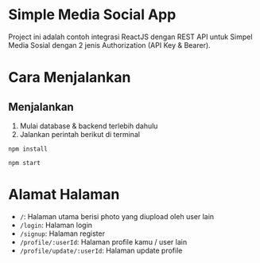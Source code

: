 # Simple Media Social App

Project ini adalah contoh integrasi ReactJS dengan REST API untuk Simpel Media Sosial dengan 2 jenis Authorization (API Key & Bearer).

# Cara Menjalankan

## Menjalankan

1. Mulai database & backend terlebih dahulu
2. Jalankan perintah berikut di terminal

```
npm install
```

```
npm start
```

# Alamat Halaman

- `/`: Halaman utama berisi photo yang diupload oleh user lain
- `/login`: Halaman login
- `/signup`: Halaman register
- `/profile/:userId`: Halaman profile kamu / user lain
- `/profile/update/:userId`: Halaman update profile
